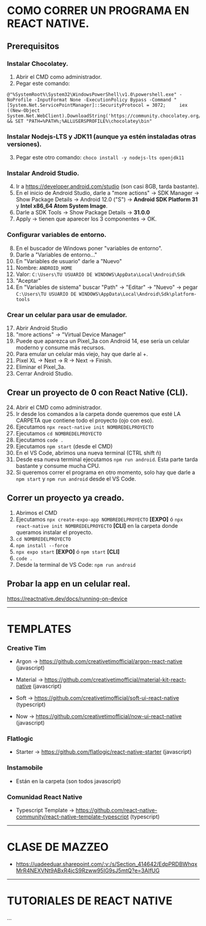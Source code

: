 # COMO CORRER UN PROGRAMA EN REACT NATIVE.
## Prerequisitos
### Instalar Chocolatey.
  1. Abrir el CMD como administrador.
  2. Pegar este comando:
    
    @"%SystemRoot%\System32\WindowsPowerShell\v1.0\powershell.exe" -NoProfile -InputFormat None -ExecutionPolicy Bypass -Command "[System.Net.ServicePointManager]::SecurityProtocol = 3072;     iex ((New-Object         System.Net.WebClient).DownloadString('https://community.chocolatey.org/install.ps1'))" && SET "PATH=%PATH%;%ALLUSERSPROFILE%\chocolatey\bin"
      
### Instalar Nodejs-LTS y JDK11 (aunque ya estén instaladas otras versiones).
  3. Pegar este otro comando: `choco install -y nodejs-lts openjdk11`
### Instalar Android Studio.
  4. Ir a https://developer.android.com/studio (son casi 8GB, tarda bastante).
  5. En el inicio de Android Studio, darle a "more actions" -> SDK Manager -> Show Package Details -> Android 12.0 ("S") -> **Android SDK Platform 31** y **Intel x86_64 Atom System Image**.
  6. Darle a SDK Tools -> Show Package Details -> **31.0.0**
  7. Apply -> tienen que aparecer los 3 componentes -> OK.

### Configurar variables de entorno.
  8. En el buscador de Windows poner "variables de entorno".
  9. Darle a "Variables de entorno..."
  10. En "Variables de usuario" darle a "Nuevo"
  11. Nombre: `ANDROID_HOME`
  12. Valor: `C:\Users\TU USUARIO DE WINDOWS\AppData\Local\Android\Sdk`
  13. "Aceptar"
  14. En "Variables de sistema" buscar "Path" -> "Editar" -> "Nuevo" -> pegar `C:\Users\TU USUARIO DE WINDOWS\AppData\Local\Android\Sdk\platform-tools`

### Crear un celular para usar de emulador.
  17. Abrir Android Studio
  18. "more actions" -> "Virtual Device Manager"
  19. Puede que aparezca un Pixel_3a con Android 14, ese sería un celular moderno y consume más recursos.
  20. Para emular un celular más viejo, hay que darle al +.
  21. Pixel XL -> Next -> R -> Next -> Finish.
  22. Eliminar el Pixel_3a.
  23. Cerrar Android Studio.

## Crear un proyecto de 0 con React Native (CLI).
  24. Abrir el CMD como administrador.
  25. Ir desde los comandos a la carpeta donde queremos que esté LA CARPETA que contiene todo el proyecto (ojo con eso).
  26. Ejecutamos `npx react-native init NOMBREDELPROYECTO`
  27. Ejecutamos `cd NOMBREDELPROYECTO`
  28. Ejecutamos `code .`
  29. Ejecutamos `npm start` (desde el CMD)
  30. En el VS Code, abrimos una nueva terminal (CTRL shift ñ)
  31. Desde esa nueva terminal ejecutamos `npm run android`. Esta parte tarda bastante y consume mucha CPU.
  32. Si queremos correr el programa en otro momento, solo hay que darle a `npm start` y `npm run android` desde el VS Code.

## Correr un proyecto ya creado.
  1. Abrimos el CMD
  2. Ejecutamos `npx create-expo-app NOMBREDELPROYECTO` **[EXPO]** ó `npx react-native init NOMBREDELPROYECTO` **[CLI]** en la carpeta donde queramos instalar el proyecto.
  3. `cd NOMBREDELPROYECTO`
  4. `npm install --force`
  5. `npx expo start` **[EXPO]** ó `npm start` **[CLI]**
  6. `code .`
  7. Desde la terminal de VS Code: `npm run android`
    

## Probar la app en un celular real.
https://reactnative.dev/docs/running-on-device

---
# TEMPLATES


### Creative Tim
* Argon -> https://github.com/creativetimofficial/argon-react-native (javascript)

* Material -> https://github.com/creativetimofficial/material-kit-react-native (javascript)

* Soft -> https://github.com/creativetimofficial/soft-ui-react-native (typescript)

* Now -> https://github.com/creativetimofficial/now-ui-react-native (javascript)

### Flatlogic
* Starter -> https://github.com/flatlogic/react-native-starter (javascript)

### Instamobile
* Están en la carpeta (son todos javascript)

### Comunidad React Native
* Typescript Template -> https://github.com/react-native-community/react-native-template-typescript (typescript)
---
# CLASE DE MAZZEO
* https://uadeeduar.sharepoint.com/:v:/s/Section_414642/EdpPRDBWhqxMrR4NEXVNt9ABxR4jcS9Rzww95IG9sJ5mtQ?e=3AIfUG
---
# TUTORIALES DE REACT NATIVE
...
